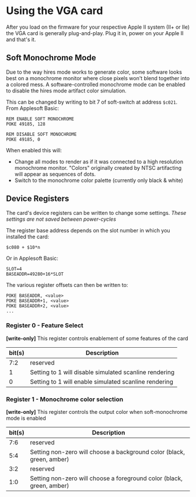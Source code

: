 # Using the VGA card

After you load on the firmware for your respective Apple II system (II+ or IIe)
the VGA card is generally plug-and-play. Plug it in, power on your Apple II
and that's it.


## Soft Monochrome Mode

Due to the way hires mode works to generate color, some software looks best on a monochrome
monitor where close pixels won't blend together into a colored mess. A software-controlled
monochrome mode can be enabled to disable the hires mode artifact color simulation.

This can be changed by writing to bit 7 of soft-switch at address `$c021`. From Applesoft Basic:

    REM ENABLE SOFT MONOCHROME
    POKE 49185, 128

    REM DISABLE SOFT MONOCHROME
    POKE 49185, 0

When enabled this will:
 * Change all modes to render as if it was connected to a high resolution monochrome monitor.
   "Colors" originally created by NTSC artifacting will appear as sequences of dots.
 * Switch to the monochrome color palette (currently only black & white)


## Device Registers

The card's device registers can be written to change some settings. *These settings are
not saved between power-cycles*

The register base address depends on the slot number in which you installed the card:

    $c080 + $10*n

Or in Applesoft Basic:

    SLOT=4
    BASEADDR=49280+16*SLOT

The various register offsets can then be written to:

    POKE BASEADDR, <value>
    POKE BASEADDR+1, <value>
    POKE BASEADDR+2, <value>
    ...


### Register 0 - Feature Select

**[write-only]**
This register controls enablement of some features of the card

| bit(s) | Description
| ------ | -----------
|  7:2   | reserved
|   1    | Setting to 1 will disable simulated scanline rendering
|   0    | Setting to 1 will enable simulated scanline rendering


### Register 1 - Monochrome color selection

**[write-only]**
This register controls the output color when soft-monochrome mode is enabled

| bit(s) | Description
| ------ | -----------
|  7:6   | reserved
|  5:4   | Setting non-zero will choose a background color (black, green, amber)
|  3:2   | reserved
|  1:0   | Setting non-zero will choose a foreground color (black, green, amber)
